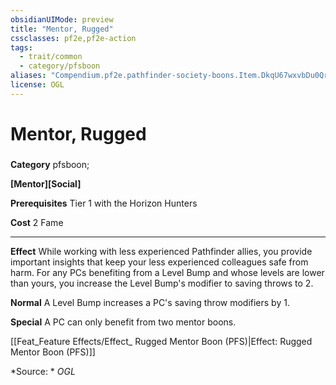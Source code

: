 ```yaml
---
obsidianUIMode: preview
title: "Mentor, Rugged"
cssclasses: pf2e,pf2e-action
tags:
  - trait/common
  - category/pfsboon
aliases: "Compendium.pf2e.pathfinder-society-boons.Item.DkqU67wxvbDu0Qrs"
license: OGL
---
```

# Mentor, Rugged

### 

**Category** pfsboon; 




**\[Mentor\]\[Social\]**

**Prerequisites** Tier 1 with the Horizon Hunters

**Cost** 2 Fame

* * *

**Effect** While working with less experienced Pathfinder allies, you provide important insights that keep your less experienced colleagues safe from harm. For any PCs benefiting from a Level Bump and whose levels are lower than yours, you increase the Level Bump's modifier to saving throws to 2.

**Normal** A Level Bump increases a PC's saving throw modifiers by 1.

**Special** A PC can only benefit from two mentor boons.

[[Feat_Feature Effects/Effect_ Rugged Mentor Boon (PFS)|Effect: Rugged Mentor Boon (PFS)]]

*Source: *
*OGL*